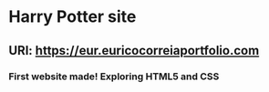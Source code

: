 # Harry Potter site

## URl: https://eur.euricocorreiaportfolio.com

### First website made! Exploring HTML5 and CSS
